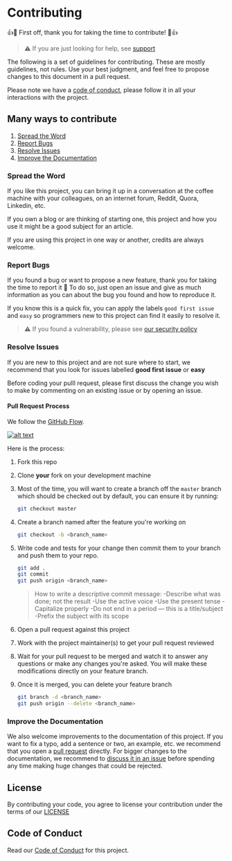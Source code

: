 # Contributing

👍🎉 First off, thank you for taking the time to contribute! 🎉👍

> ⚠️ If you are just looking for help, see [support](SUPPORT.md)

The following is a set of guidelines for contributing.
These are mostly guidelines, not rules. Use your best judgment, and feel free to propose changes to this document in a pull request.

Please note we have a [code of conduct](CODE_OF_CONDUCT.md), please follow it in all your interactions with the project.

## Many ways to contribute

1. [Spread the Word](#spread-the-word)
2. [Report Bugs](#report-bugs)
3. [Resolve Issues](#resolve-issues)
4. [Improve the Documentation](#improve-the-documentation)

### Spread the Word

If you like this project, you can bring it up in a conversation at the coffee machine with your colleagues, on an internet forum, Reddit, Quora, Linkedin, etc.

If you own a blog or are thinking of starting one, this project and how you use it might be a good subject for an article.

If you are using this project in one way or another, credits are always welcome.

### Report Bugs

If you found a bug or want to propose a new feature, thank you for taking the time to report it 🙏
To do so, just open an issue and give as much information as you can about the bug you found and how to reproduce it.

If you know this is a quick fix, you can apply the labels `good first issue` and `easy` so programmers new to this project can find it easily to resolve it.

> ⚠️ If you found a vulnerability, please see [our security policy](SECURITY.md)

### Resolve Issues

If you are new to this project and are not sure where to start, we recommend that you look for issues labelled **good first issue** or **easy**

Before coding your pulll request, please first discuss the change you wish to make by commenting on an existing issue or by opening an issue.

#### Pull Request Process

We follow the [GitHub Flow](https://guides.github.com/introduction/flow/).

[![alt text](https://raw.githubusercontent.com/olivr-com/defaults/master/docs/images/gitflow.png "GitHub Flow")](https://guides.github.com/pdfs/githubflow-online.pdf)

Here is the process:

1. Fork this repo

2. Clone **your** fork on your development machine

3. Most of the time, you will want to create a branch off the `master` branch which should be checked out by default, you can ensure it by running:

   ```sh
   git checkout master
   ```

4. Create a branch named after the feature you're working on

   ```sh
   git checkout -b <branch_name>
   ```

5. Write code and tests for your change then commit them to your branch and push them to your repo.

   ```sh
   git add .
   git commit
   git push origin <branch_name>
   ```

   > How to write a descriptive commit message:
   > -Describe what was done; not the result
   > -Use the active voice
   > -Use the present tense
   > -Capitalize properly
   > -Do not end in a period — this is a title/subject
   > -Prefix the subject with its scope

6. Open a pull request against this project

7. Work with the project maintainer(s) to get your pull request reviewed

8. Wait for your pull request to be merged and watch it to answer any questions or make any changes you're asked. You will make these modifications directly on your feature branch.

9. Once it is merged, you can delete your feature branch

   ```sh
   git branch -d <branch_name>
   git push origin --delete <branch_name>
   ```

### Improve the Documentation

We also welcome improvements to the documentation of this project. If you want to fix a typo, add a sentence or two, an example, etc. we recommend that you open a [pull request](#pull-request-process) directly. For bigger changes to the documentation, we recommend to [discuss it in an issue](#report-bugs) before spending any time making huge changes that could be rejected.

## License

By contributing your code, you agree to license your contribution under the
terms of our [LICENSE](../LICENSE)

## Code of Conduct

Read our [Code of Conduct](CODE_OF_CONDUCT.md) for this project.
